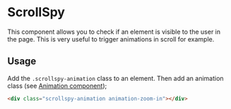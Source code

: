 # ScrollSpy

This component allows you to check if an element is visible to the user in the page. This is very useful to trigger animations in scroll for example.

## Usage

Add the ```.scrollspy-animation``` class to an element. Then add an animation class (see [Animation component](animation.md));

```html
<div class="scrollspy-animation animation-zoom-in"></div>
```


